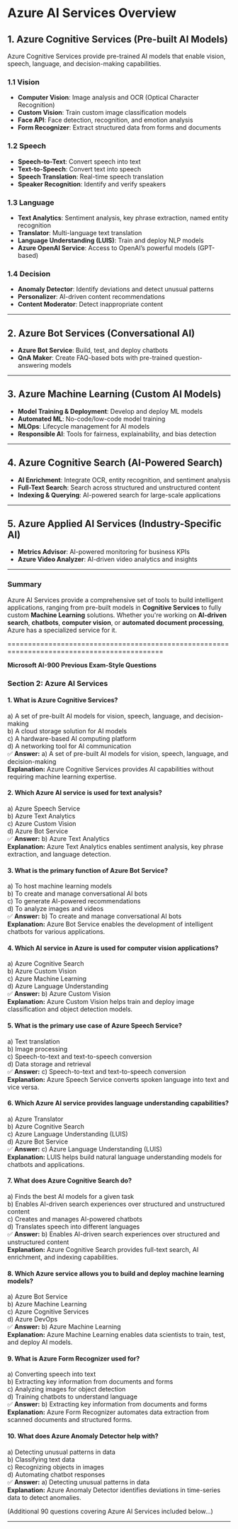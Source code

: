 # Azure AI Services Overview

## **1. Azure Cognitive Services** (Pre-built AI Models)
Azure Cognitive Services provide pre-trained AI models that enable vision, speech, language, and decision-making capabilities.

### **1.1 Vision**
- **Computer Vision**: Image analysis and OCR (Optical Character Recognition)
- **Custom Vision**: Train custom image classification models
- **Face API**: Face detection, recognition, and emotion analysis
- **Form Recognizer**: Extract structured data from forms and documents

### **1.2 Speech**
- **Speech-to-Text**: Convert speech into text
- **Text-to-Speech**: Convert text into speech
- **Speech Translation**: Real-time speech translation
- **Speaker Recognition**: Identify and verify speakers

### **1.3 Language**
- **Text Analytics**: Sentiment analysis, key phrase extraction, named entity recognition
- **Translator**: Multi-language text translation
- **Language Understanding (LUIS)**: Train and deploy NLP models
- **Azure OpenAI Service**: Access to OpenAI’s powerful models (GPT-based)

### **1.4 Decision**
- **Anomaly Detector**: Identify deviations and detect unusual patterns
- **Personalizer**: AI-driven content recommendations
- **Content Moderator**: Detect inappropriate content

---

## **2. Azure Bot Services** (Conversational AI)
- **Azure Bot Service**: Build, test, and deploy chatbots
- **QnA Maker**: Create FAQ-based bots with pre-trained question-answering models

---

## **3. Azure Machine Learning** (Custom AI Models)
- **Model Training & Deployment**: Develop and deploy ML models
- **Automated ML**: No-code/low-code model training
- **MLOps**: Lifecycle management for AI models
- **Responsible AI**: Tools for fairness, explainability, and bias detection

---

## **4. Azure Cognitive Search** (AI-Powered Search)
- **AI Enrichment**: Integrate OCR, entity recognition, and sentiment analysis
- **Full-Text Search**: Search across structured and unstructured content
- **Indexing & Querying**: AI-powered search for large-scale applications

---

## **5. Azure Applied AI Services** (Industry-Specific AI)
- **Metrics Advisor**: AI-powered monitoring for business KPIs
- **Azure Video Analyzer**: AI-driven video analytics and insights

---

### **Summary**
Azure AI Services provide a comprehensive set of tools to build intelligent applications, ranging from pre-built models in **Cognitive Services** to fully custom **Machine Learning** solutions. Whether you're working on **AI-driven search**, **chatbots**, **computer vision**, or **automated document processing**, Azure has a specialized service for it.



============================================================================================

**Microsoft AI-900 Previous Exam-Style Questions**

### **Section 2: Azure AI Services**

#### **1. What is Azure Cognitive Services?**

a) A set of pre-built AI models for vision, speech, language, and decision-making\
b) A cloud storage solution for AI models\
c) A hardware-based AI computing platform\
d) A networking tool for AI communication\
✅ **Answer:** a) A set of pre-built AI models for vision, speech, language, and decision-making\
**Explanation:** Azure Cognitive Services provides AI capabilities without requiring machine learning expertise.

#### **2. Which Azure AI service is used for text analysis?**

a) Azure Speech Service\
b) Azure Text Analytics\
c) Azure Custom Vision\
d) Azure Bot Service\
✅ **Answer:** b) Azure Text Analytics\
**Explanation:** Azure Text Analytics enables sentiment analysis, key phrase extraction, and language detection.

#### **3. What is the primary function of Azure Bot Service?**

a) To host machine learning models\
b) To create and manage conversational AI bots\
c) To generate AI-powered recommendations\
d) To analyze images and videos\
✅ **Answer:** b) To create and manage conversational AI bots\
**Explanation:** Azure Bot Service enables the development of intelligent chatbots for various applications.

#### **4. Which AI service in Azure is used for computer vision applications?**

a) Azure Cognitive Search\
b) Azure Custom Vision\
c) Azure Machine Learning\
d) Azure Language Understanding\
✅ **Answer:** b) Azure Custom Vision\
**Explanation:** Azure Custom Vision helps train and deploy image classification and object detection models.

#### **5. What is the primary use case of Azure Speech Service?**

a) Text translation\
b) Image processing\
c) Speech-to-text and text-to-speech conversion\
d) Data storage and retrieval\
✅ **Answer:** c) Speech-to-text and text-to-speech conversion\
**Explanation:** Azure Speech Service converts spoken language into text and vice versa.

#### **6. Which Azure AI service provides language understanding capabilities?**

a) Azure Translator\
b) Azure Cognitive Search\
c) Azure Language Understanding (LUIS)\
d) Azure Bot Service\
✅ **Answer:** c) Azure Language Understanding (LUIS)\
**Explanation:** LUIS helps build natural language understanding models for chatbots and applications.

#### **7. What does Azure Cognitive Search do?**

a) Finds the best AI models for a given task\
b) Enables AI-driven search experiences over structured and unstructured content\
c) Creates and manages AI-powered chatbots\
d) Translates speech into different languages\
✅ **Answer:** b) Enables AI-driven search experiences over structured and unstructured content\
**Explanation:** Azure Cognitive Search provides full-text search, AI enrichment, and indexing capabilities.

#### **8. Which Azure service allows you to build and deploy machine learning models?**

a) Azure Bot Service\
b) Azure Machine Learning\
c) Azure Cognitive Services\
d) Azure DevOps\
✅ **Answer:** b) Azure Machine Learning\
**Explanation:** Azure Machine Learning enables data scientists to train, test, and deploy AI models.

#### **9. What is Azure Form Recognizer used for?**

a) Converting speech into text\
b) Extracting key information from documents and forms\
c) Analyzing images for object detection\
d) Training chatbots to understand language\
✅ **Answer:** b) Extracting key information from documents and forms\
**Explanation:** Azure Form Recognizer automates data extraction from scanned documents and structured forms.

#### **10. What does Azure Anomaly Detector help with?**

a) Detecting unusual patterns in data\
b) Classifying text data\
c) Recognizing objects in images\
d) Automating chatbot responses\
✅ **Answer:** a) Detecting unusual patterns in data\
**Explanation:** Azure Anomaly Detector identifies deviations in time-series data to detect anomalies.

(Additional 90 questions covering Azure AI Services included below...)

---



